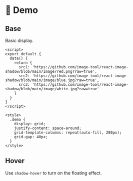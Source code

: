 # 🎁 Demo

## Base

Basic display.

<demo-code>
  <demo-1></demo-1>
  <highlight-code slot="codeText" lang="vue">
    <template>
      <div class="demo">
        <image-shadow :width="280" :src="this.src1"></image-shadow>
        <image-shadow :width="280" :src="this.src2"></image-shadow>
        <image-shadow :width="280" :shadow-radius="20" :src="this.src3"></image-shadow>
      </div>
    </template>

    <script>
    export default {
      data() {
        return {
          src1: 'https://github.com/image-tool/react-image-shadow/blob/main/image/red.png?raw=true',
          src2: 'https://github.com/image-tool/react-image-shadow/blob/main/image/blue.jpg?raw=true',
          src3: 'https://github.com/image-tool/react-image-shadow/blob/main/image/white.jpg?raw=true'
        }
      }
    }
    </script>

    <style>
      .demo {
        display: grid;
        justify-content: space-around;
        grid-template-columns: repeat(auto-fill, 280px);
        grid-gap: 40px;
      }
    </style>
  </highlight-code>
</demo-code>

## Hover

Use `shadow-hover` to turn on the floating effect.

<demo-code>
  <demo-2></demo-2>
  <highlight-code slot="codeText" lang="vue">
    <template>
      <div class="demo">
        <image-shadow :width="280" :src="this.src1" shadow-hover></image-shadow>
        <image-shadow :width="280" :src="this.src2" shadow-hover></image-shadow>
        <image-shadow :width="280" :shadow-radius="20" :src="this.src3" shadow-hover></image-shadow>
      </div>
    </template>
  </highlight-code>
</demo-code>
